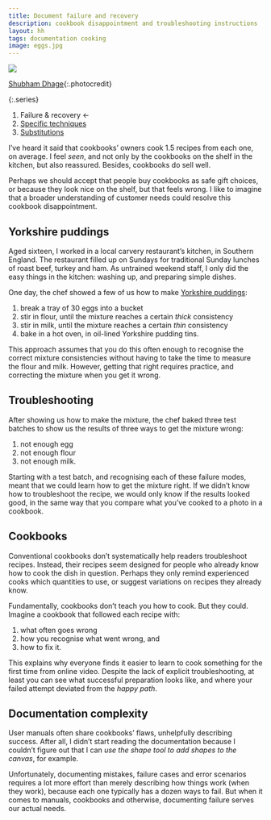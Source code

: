 ```yaml
---
title: Document failure and recovery
description: cookbook disappointment and troubleshooting instructions
layout: hh
tags: documentation cooking
image: eggs.jpg
---
```


![](eggs.jpg)

[Shubham Dhage](https://unsplash.com/photos/qgo7Tt_NWD0){:.photocredit}

{:.series}
1. Failure & recovery ←
2. [Specific techniques](document-techniques)
3. [Substitutions](document-substitutions)

I’ve heard it said that cookbooks’ owners cook 1.5 recipes from each one, on average.
I feel _seen_, and not only by the cookbooks on the shelf in the kitchen, but also reassured.
Besides, cookbooks do sell well.

Perhaps we should accept that people buy cookbooks as safe gift choices,
or because they look nice on the shelf, but that feels wrong.
I like to imagine that a broader understanding of customer needs could resolve this cookbook disappointment.

## Yorkshire puddings

Aged sixteen, I worked in a local carvery restaurant’s kitchen, in Southern England.
The restaurant filled up on Sundays for traditional Sunday lunches of roast beef, turkey and ham.
As untrained weekend staff, I only did the easy things in the kitchen:
washing up, and preparing simple dishes.

One day, the chef showed a few of us how to make 
[Yorkshire puddings](https://en.wikipedia.org/wiki/Yorkshire_pudding):

1. break a tray of 30 eggs into a bucket
2. stir in flour, until the mixture reaches a certain _thick_ consistency
3. stir in milk, until the mixture reaches a certain _thin_ consistency
4. bake in a hot oven, in oil-lined Yorkshire pudding tins.

This approach assumes that you do this often enough to recognise the correct mixture consistencies without having to take the time to measure the flour and milk.
However, getting that right requires practice, and correcting the mixture when you get it wrong.

## Troubleshooting

After showing us how to make the mixture, the chef baked three test batches to show us the results of three ways to get the mixture wrong:

1. not enough egg
2. not enough flour
3. not enough milk.

Starting with a test batch, and recognising each of these failure modes,
meant that we could learn how to get the mixture right.
If we didn’t know how to troubleshoot the recipe, we would only know if the results looked good,
in the same way that you compare what you’ve cooked to a photo in a cookbook.

## Cookbooks

Conventional cookbooks don’t systematically help readers troubleshoot recipes.
Instead, their recipes seem designed for people who already know how to cook the dish in question.
Perhaps they only remind experienced cooks which quantities to use,
or suggest variations on recipes they already know.

Fundamentally, cookbooks don’t teach you how to cook. But they could.
Imagine a cookbook that followed each recipe with:

1. what often goes wrong
2. how you recognise what went wrong, and
3. how to fix it.

This explains why everyone finds it easier to learn to cook something for the first time from online video.
Despite the lack of explicit troubleshooting, at least you can see what successful preparation looks like, and where your failed attempt deviated from the _happy path_.

## Documentation complexity

User manuals often share cookbooks’ flaws, unhelpfully describing success.
After all, I didn’t start reading the documentation because I couldn’t figure out that I can
_use the shape tool to add shapes to the canvas_, for example.

Unfortunately, documenting mistakes, failure cases and error scenarios requires a lot more effort than merely describing how things work (when they work),
because each one typically has a dozen ways to fail.
But when it comes to manuals, cookbooks and otherwise,
documenting failure serves our actual needs.